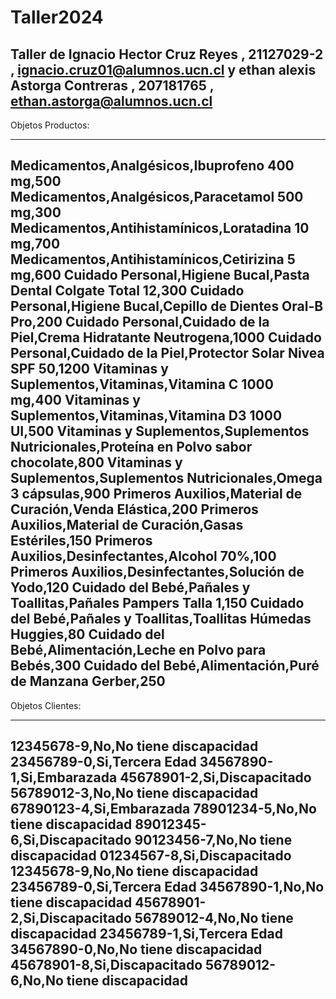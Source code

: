 # Taller2024
Taller de Ignacio Hector Cruz Reyes , 21127029-2 , ignacio.cruz01@alumnos.ucn.cl y ethan alexis Astorga Contreras , 207181765 , ethan.astorga@alumnos.ucn.cl 
--------------------------------------------------------------------------------------------------------------------------------------------------------------
Objetos Productos:
______________________________________________________________________________________________________________________________________________________________
Medicamentos,Analgésicos,Ibuprofeno 400 mg,500
Medicamentos,Analgésicos,Paracetamol 500 mg,300
Medicamentos,Antihistamínicos,Loratadina 10 mg,700
Medicamentos,Antihistamínicos,Cetirizina 5 mg,600
Cuidado Personal,Higiene Bucal,Pasta Dental Colgate Total 12,300
Cuidado Personal,Higiene Bucal,Cepillo de Dientes Oral-B Pro,200
Cuidado Personal,Cuidado de la Piel,Crema Hidratante Neutrogena,1000
Cuidado Personal,Cuidado de la Piel,Protector Solar Nivea SPF 50,1200
Vitaminas y Suplementos,Vitaminas,Vitamina C 1000 mg,400
Vitaminas y Suplementos,Vitaminas,Vitamina D3 1000 UI,500
Vitaminas y Suplementos,Suplementos Nutricionales,Proteína en Polvo sabor chocolate,800
Vitaminas y Suplementos,Suplementos Nutricionales,Omega 3 cápsulas,900
Primeros Auxilios,Material de Curación,Venda Elástica,200
Primeros Auxilios,Material de Curación,Gasas Estériles,150
Primeros Auxilios,Desinfectantes,Alcohol 70%,100
Primeros Auxilios,Desinfectantes,Solución de Yodo,120
Cuidado del Bebé,Pañales y Toallitas,Pañales Pampers Talla 1,150
Cuidado del Bebé,Pañales y Toallitas,Toallitas Húmedas Huggies,80
Cuidado del Bebé,Alimentación,Leche en Polvo para Bebés,300
Cuidado del Bebé,Alimentación,Puré de Manzana Gerber,250
--------------------------------------------------------------------------------------------------------------------------------------------------------------
Objetos Clientes:
______________________________________________________________________________________________________________________________________________________________
12345678-9,No,No tiene discapacidad
23456789-0,Si,Tercera Edad
34567890-1,Si,Embarazada
45678901-2,Si,Discapacitado
56789012-3,No,No tiene discapacidad
67890123-4,Si,Embarazada
78901234-5,No,No tiene discapacidad
89012345-6,Si,Discapacitado
90123456-7,No,No tiene discapacidad
01234567-8,Si,Discapacitado
12345678-9,No,No tiene discapacidad
23456789-0,Si,Tercera Edad
34567890-1,No,No tiene discapacidad
45678901-2,Si,Discapacitado
56789012-4,No,No tiene discapacidad
23456789-1,Si,Tercera Edad
34567890-0,No,No tiene discapacidad
45678901-8,Si,Discapacitado
56789012-6,No,No tiene discapacidad
--------------------------------------------------------------------------------------------------------------------------------------------------------------
